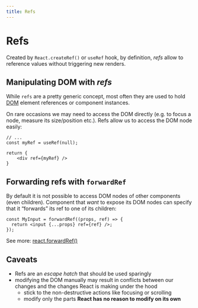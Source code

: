 ```yaml
---
title: Refs
---
```


# Refs

Created by `React.createRef()` or `useRef` hook, by definition, _refs_ allow to reference values without triggering new renders.

## Manipulating DOM with _refs_

While `refs` are a pretty generic concept, most often they are used to hold [DOM](/knowledge/webdev/dom.md) element references or component instances.

On rare occasions we may need to access the DOM directly (e.g. to focus a node, measure its size/position etc.). Refs allow us to access the DOM node easily:

```tsx
// ...
const myRef = useRef(null);

return {
	<div ref={myRef} />
}
```

## Forwarding refs with `forwardRef`

By default it is not possible to access DOM nodes of other components (even children). Component that _want_ to expose its DOM nodes can specify that it “forwards” its ref to one of its children:

```tsx
const MyInput = forwardRef((props, ref) => {
  return <input {...props} ref={ref} />;
});
```

See more: [react.forwardRef()](/knowledge/react/react.forwardref().md)

## Caveats

- Refs are an _escape hatch_ that should be used sparingly
- modifying the DOM manually may result in conflicts between our changes and the changes React is making under the hood
  - stick to the non-destructive actions like focusing or scrolling
  - modify only the parts **React has no reason to modify on its own**
